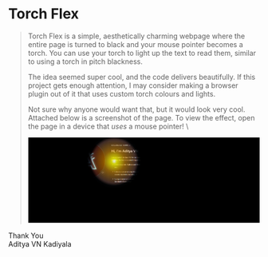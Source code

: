 # Torch Flex
> Torch Flex is a simple, aesthetically charming webpage where the entire page is turned to black and your mouse pointer becomes a torch. You can use your torch to light up the text to read them, similar to using a torch in pitch blackness.
>
> The idea seemed super cool, and the code delivers beautifully. If this project gets enough attention, I may consider making a browser plugin out of it that uses custom torch colours and lights.
>
> Not sure why anyone would want that, but it would look very cool. \
> Attached below is a screenshot of the page. To view the effect, open the page in a device that _uses_ a mouse pointer! \
> 
>![Screenshot](SS/SS.png)

Thank You \
Aditya VN Kadiyala
